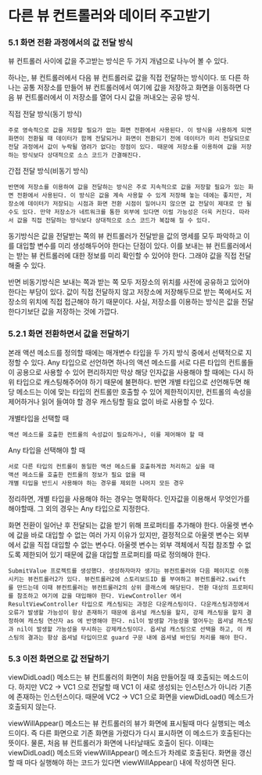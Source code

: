 # 다른 뷰 컨트롤러와 데이터 주고받기

### 5.1 화면 전환 과정에서의 값 전달 방식

뷰 컨트롤러 사이에 값을 주고받는 방식은 두 가지 개념으로 나누어 볼 수 있다. 

하나는, 뷰 컨트롤러에서 다음 뷰 컨트롤러로 값을 직접 전달하는 방식이다. 또 다른 하나는 공통 저장소를 만들어 뷰 컨트롤러에서 여기에 값을 저장하고 화면을 이동하면 다음 뷰 컨트롤러에서 이 저장소를 열어 다시 값을 꺼내오는 공유 방식.

직접 전달 방식(동기 방식)

    주로 영속적으로 값을 저장할 필요가 없는 화면 전환에서 사용된다. 이 방식을 사용하게 되면 화면이 전환될 때 데이터가 함께 전달되거나 화면이 전환되기 전에 데이터가 미리 전달되므로 전달 과정에서 값이 누락될 염려가 없다는 장점이 있다. 때문에 저장소를 이용하여 값을 저장하는 방식보다 상대적으로 소스 코드가 간결해진다. 

간접 전달 방식(비동기 방식)

    반면에 저장소를 이용하여 값을 전달하는 방식은 주로 지속적으로 값을 저장할 필요가 있는 화면 전환에서 사용된다. 이 방식은 값을 계속 사용할 수 있게 저장해 놓는 데에는 좋지만, 저장소에 데이터가 저장되는 시점과 화면 전환 시점이 일어나지 않으면 값 전달이 제대로 안 될 수도 있다. 만약 저장소가 네트워크를 통한 외부에 있다면 이럴 가능성은 더욱 커진다. 따라서 값을 직접 전달하는 방식보다 상대적으로 소스 코드가 복잡해 질 수 있다. 
    
동기방식은 값을 전달받는 쪽의 뷰 컨트롤러가 전달받을 값의 명세를 모두 파악하고 이를 대입할 변수를 미리 생성해두어야 한다는 단점이 있다. 이를 보내는 뷰 컨트롤러에서는 받는 뷰 컨트롤러에 대한 정보를 미리 확인할 수 있어야 한다. 그래야 값을 직접 전달해줄 수 있다.

반면 비동기방식은 보내는 쪽과 받는 쪽 모두 저장소의 위치를 사전에 공유하고 있어야 한다는 부담이 있다. 값이 직접 전달하지 않고 저장소에 저장해두므로 받는 쪽에서도 저장소의 위치에 직접 접근해야 하기 때문이다. 사실, 저장소를 이용하는 방식은 값을 전달한다기보단 값을 저장하는 것에 가깝다.

### 5.2.1 화면 전환하면서 값을 전달하기

본래 액션 메소드를 정의할 때에는 매개변수 타입을 두 가지 방식 중에서 선택적으로 지정할 수 있다. Any 타입으로 선언하면 하나의 액션 메소드를 서로 다른 타입의 컨트롤들이 공용으로 사용할 수 있어 편리하지만 막상 해당 인자값을 사용해야 할 때에는 다시 하위 타입으로 캐스팅해주어야 하기 때문에 불편하다. 반면 개별 타입으로 선언해두면 해당 메소드는 이에 맞는 타입의 컨트롤만 호출할 수 있어 제한적이지만, 컨트롤의 속성을 제어하거나 읽어 들여야 할 경우 캐스팅할 필요 없이 바로 사용할 수 있다.

개별타입을 선택할 때
    
    액션 메소드를 호출한 컨트롤의 속성값이 필요하거나, 이를 제어해야 할 때
    
Any 타입을 선택해야 할 때

    서로 다른 타입의 컨트롤이 동일한 액션 메소드를 호출하게끔 처리하고 싶을 때
    액션 메소드를 호출한 컨트롤의 정보가 필요 없을 때
    개별 타입을 반드시 사용해야 하는 경우를 제외한 나머지 모든 경우
    
정리하면, 개별 타입을 사용해야 하는 경우는 명확하다. 인자값을 이용해서 무엇인가를 해야할때. 그 외의 경우는 Any 타입으로 지정한다.

화면 전환이 일어난 후 전달되는 값을 받기 위해 프로퍼티를 추가해야 한다. 아울렛 변수에 값을 바로 대입할 수 없는 여러 가지 이유가 있지만, 결정적으로 아울렛 변수는 외부에서 값을 직접 대입할 수 없는 변수다. 아울렛 변수는 외부 객체에서 직접 참조할 수 없도록 제한되어 있기 때문에 값을 대입할 프로퍼티를 따로 정의해야 한다.

    SubmitValue 프로젝트를 생성했다. 생성하자마자 생기는 뷰컨트롤러와 다음 페이지로 이동시키는 뷰컨트롤러2가 있다. 뷰컨트롤러2에 스토리보드ID 를 부여하고 뷰컨트롤러2.swift 를 만드는데 이때 뷰컨트롤러는 뷰컨트롤러2의 상위 클래스에 해당된다. 전환 대상의 프로퍼티를 참조하고 여기에 값을 대입해야 한다. ViewController 에서 ResultViewController 타입으로 캐스팅되는 과정은 다운캐스팅이다. 다운캐스팅과정에서 오류가 발생할 가능성이 항상 존재하기 때문에 옵셔널 캐스팅을 할지, 강제 캐스팅을 할지 결정하여 캐스팅 연산자 as 에 반영해야 한다. nil이 발생할 가능성을 열어두는 옵셔널 캐스팅과 nil이 발생할 가능성을 무시하는 강제캐스팅이다. 옵셔널 캐스팅으로 선택을 하고, 이 캐스팅의 결과는 항상 옵셔널 타입이므로 guard 구문 내에 옵셔녈 바인딩 처리를 해야 한다. 
    
### 5.3 이전 화면으로 값 전달하기

viewDidLoad() 메소드는 뷰 컨트롤러의 화면이 처음 만들어질 때 호출되는 메소드이다. 하지만 VC2 -> VC1 으로 전달할 때 VC1 이 새로 생성되는 인스턴스가 아니라 기존에 존재하는 인스턴스이다. 때문에 VC2 -> VC1 으로 화면을 viewDidLoad() 메소드가 호출되지 않는다. 

viewWillAppear() 메소드는 뷰 컨트롤러의 뷰가 화면에 표시될때 마다 실행되는 메소드이다. 즉 다른 화면으로 기존 화면을 가렸다가 다시 표시하면 이 메소드가 호출된다는 뜻이다. 물론, 처음 뷰 컨트롤러가 화면에 나타날때도 호출이 된다. 이때는 viewDidLoad() 메소드와 viewWillAppear() 메소드가 차례로 호출된다. 화면을 갱신할 때 마다 실행해야 하는 코드가 있다면 viewWillAppear() 내에 작성하면 된다.


